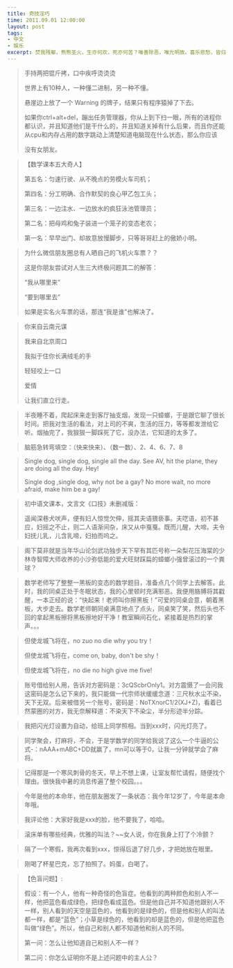 ```yaml
---
title: 奇技淫巧
time: 2011.09.01 12:00:00
layout: post
tags:
- 中文
- 娱乐
excerpt: 焚我残躯，熊熊圣火。生亦何欢，死亦何苦？唯善除恶，唯光明故。喜乐悲愁，皆归尘土。怜我世人，忧患实多！怜我世人，忧患实多！
---
```


> 手持两把锟斤拷，口中疾呼烫烫烫 
>
> 世界上有10种人，一种懂二进制，另一种不懂。
>
> 悬崖边上放了一个 Warning 的牌子，结果只有程序猿掉了下去。
>
> 如果你ctrl+alt+del，蹦出任务管理器，你从上到下扫一眼，所有的进程你都认识，并且知道他们是干什么的，并且知道关掉有什么后果，而且你还能从cpu和内存占用的数字跳动上清楚知道电脑现在什么状态，那么你应该
>
> 没有女朋友。

> 【数学课本五大奇人】 
>
> 第五名：匀速行驶、从不晚点的劳模火车司机； 
>
> 第四名：分工明确、合作默契的良心甲乙包工头；
>
> 第三名：一边注水、一边放水的疯狂泳池管理员；
>
> 第二名：把母鸡和兔子装进一个笼子的变态老农；
>
> 第一名：早早出门、却故意放慢脚步，只等哥哥赶上的傲娇小明。

> 为什么微信朋友圈总有人晒自己的飞机火车票？？
>
> 这是你朋友尝试对人生三大终极问题其二的解答：
>
> “我从哪里来”
>
> “要到哪里去”
>
> 如果是实名火车票的话，那连“我是谁”也解决了。 

> 你来自云南元谋
>
> 我来自北京周口
>
> 我拟于住你长满绒毛的手
>
> 轻轻咬上一口
>
> 爱情
>
> 让我们直立行走。

> 半夜睡不着，爬起床来走到客厅抽支烟，发现一只蟑螂，于是跟它聊了很长时间。把我对生活的看法，对上司的不爽，生活的压力，等等都发泄给它听。烟抽完了，我狠狠一脚踩死了它，没办法，它知道的太多了。

> 脑筋急转弯填空：（快来快来）、（数一数）、2、4、6、7、8

> Single dog, single dog, single all the day. See AV, hit the plane, they are doing all the day. Hey! 
>
> Single dog ,single dog, why not be a gay? No more wait, no more afraid, make him be a gay!

> 初中语文课本，文言文《口技》未删减版：
>
> 遥闻深巷犬吠声，便有妇人惊觉欠伸，摇其夫语猥亵事。夫呓语，初不甚应，妇摇之不止，则二人语渐间杂，床又从中戛戛。既而儿醒，大啼。夫令妇抚儿乳，儿含乳啼，妇拍而呜之。

> 阁下莫非就是当年华山论剑武功独步天下罕有其匹号称一朵梨花压海棠的少林寺智障大师收养的小沙弥低能的爱犬旺财踩扁的蟑螂小强曾滚过的一个粪球？

> 数学老师写了整整一黑板的变态的数学题目，准备点几个同学上去解答。此时，我的同桌正处于冬眠状态，我的心里顿时充满邪恶。我便用胳膊将其戳醒，一本正经的说：“快起来！老师叫你擦黑板！”可爱的同桌会意，朝着黑板，大步走去。数学老师朝同桌满意地点了点头，同桌笑了笑，然后头也不回的拿起黑板擦将黑板擦地好干净！教室瞬间石化，紧接着是热烈的掌声。。。

> 但使龙城飞将在，no zuo no die why you try！
>
> 但使龙城飞将在，come on, baby, don't be shy！
>
> 但使龙城飞将在，no die no high give me five!       

> 账号借给别人用，告诉对方密码是：3cQScbrOnly1。对方震慑了一会问我这密码是怎么记下来的，我只能做一代宗师状缓缓念道：三尺秋水尘不染，天下无双。后来被借另一个账号，密码是：NoTXnorC1/2(XJ+Z)，看着已然蒙圈的对方，我无奈解释道：不染天下不染尘，半分形迹半分踪。

> 我把闪光灯设置为自动，给班上同学照相。当到xxx时，闪光灯亮了。

> 同学聚会，打麻将，不会，于是学数学的同学给我说了这么一个牛逼的公式-：nAAA+mABC+DD就赢了，mn可以等于0，让我一分钟就学会了麻将。

> 记得那是一个寒风刺骨的冬天，早上不想上课，让室友帮忙请假，随便找个理由。很快我中暑的消息传遍了整个校园。。。

> 今年是他的本命年，他在朋友圈发了一条状态：我今年12岁了，今年是本命年哦。
>
> 我评论他：大家好我是xxx的脸，他不要我了，哈哈。

> 滚床单有哪些经典，优雅的叫法？~~女人说，你在我身上打了个冷颤？

> 隔了一个寒假，我再次看到xxx，惊得后退了好几步，才把她放在眼里。

> 刚喝了杯星巴克，忘了拍照了。妈蛋，白喝了。

> 【色盲问题】:
>
> 假设：有一个人，他有一种奇怪的色盲症。他看到的两种颜色和别人不一样，他把蓝色看成绿色，把绿色看成蓝色。但是他自己并不知道他跟别人不一样，别人看到的天空是蓝色的，他看到的是绿色的，但是他和别人的叫法都一样，都是“蓝色”；小草是绿色的，他看到的却是蓝色的，但是他把蓝色叫做“绿色”。所以，他自己和别人都不知道他和别人的不同。
>
> 第一问：怎么让他知道自己和别人不一样？
>
> 第二问：你怎么证明你不是上述问题中的主人公？